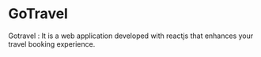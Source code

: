 # GoTravel

Gotravel :  It is a web application developed with reactjs that enhances your travel booking experience.
